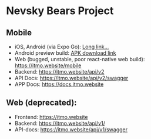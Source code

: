 # Nevsky Bears Project

## Mobile
- iOS, Android (via Expo Go): [Long link...](https://expo.dev/preview/update?message=Docker%20build%202025-02-05_05-40-15&updateRuntimeVersion=0.0.1&createdAt=2025-02-05T05%3A41%3A21.825Z&slug=exp&projectId=bc2a5f49-9022-4f61-a1e5-ca9cff2a4f94&group=a265e260-8983-4bcb-8613-37e902d4b6a8)
- Android preview build: [APK download link](https://github.com/x1kk4/itmo-development/releases/download/v0.0.1-alpha/application-29b78f68-e0b3-4c48-8fc2-32db73f1b814.apk)
- Web (bugged, unstable, poor react-native web build): https://itmo.website/mobile
- Backend: https://itmo.website/api/v2
- API Docs: https://itmo.website/api/v2/swagger
- APP Docs: https://docs.itmo.website

## Web (deprecated):
- Frontend: https://itmo.website
- Backend: https://itmo.website/api/v1/
- API-docs: https://itmo.website/api/v1/swagger


